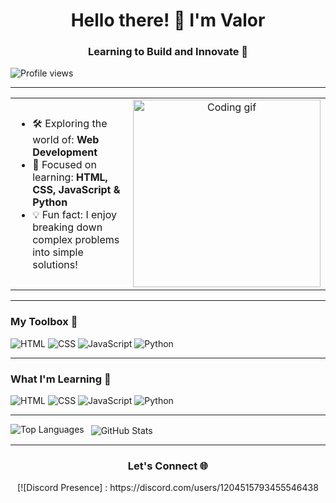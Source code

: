 <h1 align="center">Hello there! 👋 I'm Valor</h1>
<h3 align="center">Learning to Build and Innovate 🌟</h3>

<p align="left">
  <img src="https://profile-counter.glitch.me/qpx5/count.svg" alt="Profile views" />
</p>

---

<table>
  <tr>
    <td>
      <ul>
        <li>🛠️ Exploring the world of: <strong>Web Development</strong></li>
        <li>🚀 Focused on learning: <strong>HTML, CSS, JavaScript & Python</strong></li>
        <li>💡 Fun fact: I enjoy breaking down complex problems into simple solutions!</li>
      </ul>
    </td>
    <td align="center">
      <img src="https://cdn.discordapp.com/attachments/1329770058699771955/1338202470463176776/ab18fb183288719.657d9284a88c3.png?ex=67aa39ab&is=67a8e82b&hm=1de37368b21eda2c8bca7cbf615f2f60ce5dbdf03447db931dc78820bd3eb66d&" alt="Coding gif" width="300">
    </td>
  </tr>
</table>

---

<h3 align="left">My Toolbox 🧰</h3>
<p align="left">
  <img src="https://img.shields.io/badge/HTML-E34F26?style=for-the-badge&logo=html5&logoColor=white" alt="HTML" />
  <img src="https://img.shields.io/badge/CSS-1572B6?style=for-the-badge&logo=css3&logoColor=white" alt="CSS" />
  <img src="https://img.shields.io/badge/JavaScript-F7DF1E?style=for-the-badge&logo=javascript&logoColor=black" alt="JavaScript" />
  <img src="https://img.shields.io/badge/Python-3776AB?style=for-the-badge&logo=python&logoColor=white" alt="Python" />
</p>

---

<h3 align="left">What I'm Learning 🌱</h3>
<p align="left">
  <img src="https://img.shields.io/badge/HTML-E34F26?style=for-the-badge&logo=html5&logoColor=white" alt="HTML" />
  <img src="https://img.shields.io/badge/CSS-1572B6?style=for-the-badge&logo=css3&logoColor=white" alt="CSS" />
  <img src="https://img.shields.io/badge/JavaScript-F7DF1E?style=for-the-badge&logo=javascript&logoColor=black" alt="JavaScript" />
  <img src="https://img.shields.io/badge/Python-3776AB?style=for-the-badge&logo=python&logoColor=white" alt="Python" />
</p>

---

<p>
  <img align="left" src="https://github-readme-stats.vercel.app/api/top-langs?username=qpx5&show_icons=true&locale=en&layout=compact&theme=tokyonight&hide_border=true&title_color=68D391&text_color=68D391" alt="Top Languages" />
</p>

<p>&nbsp;
  <img align="center" src="https://github-readme-stats.vercel.app/api?username=qpx5&show_icons=true&locale=en&theme=tokyonight&hide_border=true&title_color=68D391&text_color=68D391" alt="GitHub Stats" />
</p>

---

<h3 align="center">Let's Connect 🌐</h3>
<p align="center">
  [![Discord Presence] : https://discord.com/users/1204515793455546438
</p>
